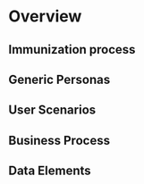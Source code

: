 # Overview
## Immunization process 


## Generic Personas 

## User Scenarios

## Business Process

## Data Elements 